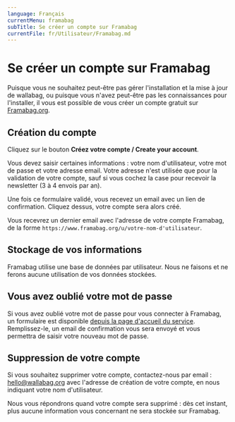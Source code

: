 ```yaml
---
language: Français
currentMenu: framabag
subTitle: Se créer un compte sur Framabag
currentFile: fr/Utilisateur/Framabag.md
---
```


# Se créer un compte sur Framabag

Puisque vous ne souhaitez peut-être pas gérer l'installation et la mise à jour de wallabag, ou puisque vous n'avez peut-être pas les connaissances pour l'installer, il vous est possible de vous créer un compte gratuit sur [Framabag.org](https://www.framabag.org).

## Création du compte

Cliquez sur le bouton **Créez votre compte / Create your account**.

Vous devez saisir certaines informations : votre nom d'utilisateur, votre mot de passe et votre adresse email. Votre adresse n'est utilisée que pour la validation de votre compte, sauf si vous cochez la case pour recevoir la newsletter (3 à 4 envois par an).

Une fois ce formulaire validé, vous recevez un email avec un lien de confirmation. Cliquez dessus, votre compte sera alors créé.

Vous recevrez un dernier email avec l'adresse de votre compte Framabag, de la forme `https://www.framabag.org/u/votre-nom-d'utilisateur`.

## Stockage de vos informations

Framabag utilise une base de données par utilisateur. Nous ne faisons et ne ferons aucune utilisation de vos données stockées.

## Vous avez oublié votre mot de passe

Si vous avez oublié votre mot de passe pour vous connecter à Framabag, un formulaire est disponible [depuis la page d'accueil du service](https://www.framabag.org).  
Remplissez-le, un email de confirmation vous sera envoyé et vous permettra de saisir votre nouveau mot de passe.

## Suppression de votre compte

Si vous souhaitez supprimer votre compte, contactez-nous par email : [hello@wallabag.org](mailto:hello@wallabag.org) avec l'adresse de création de votre compte, en nous indiquant votre nom d'utilisateur.

Nous vous répondrons quand votre compte sera supprimé : dès cet instant, plus aucune information vous concernant ne sera stockée sur Framabag.
